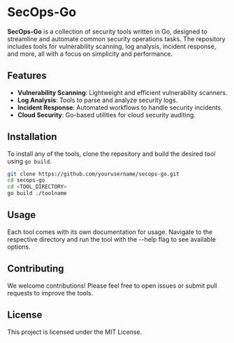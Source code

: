 # SecOps-Go

**SecOps-Go** is a collection of security tools written in Go, designed to streamline and automate common security operations tasks. The repository includes tools for vulnerability scanning, log analysis, incident response, and more, all with a focus on simplicity and performance.

## Features

- **Vulnerability Scanning**: Lightweight and efficient vulnerability scanners.
- **Log Analysis**: Tools to parse and analyze security logs.
- **Incident Response**: Automated workflows to handle security incidents.
- **Cloud Security**: Go-based utilities for cloud security auditing.

## Installation

To install any of the tools, clone the repository and build the desired tool using `go build`.

```bash
git clone https://github.com/yourusername/secops-go.git
cd secops-go
cd <TOOL_DIRECTORY>
go build ./toolname
```

##  Usage
Each tool comes with its own documentation for usage. Navigate to the respective directory and run the tool with the --help flag to see available options.

## Contributing
We welcome contributions! Please feel free to open issues or submit pull requests to improve the tools.

## License
This project is licensed under the MIT License.
